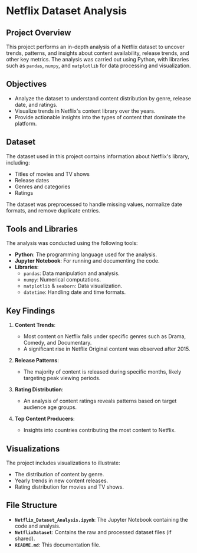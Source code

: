 # Netflix Dataset Analysis

## Project Overview

This project performs an in-depth analysis of a Netflix dataset to uncover trends, patterns, and insights about content availability, release trends, and other key metrics. The analysis was carried out using Python, with libraries such as `pandas`, `numpy`, and `matplotlib` for data processing and visualization.

## Objectives

- Analyze the dataset to understand content distribution by genre, release date, and ratings.
- Visualize trends in Netflix's content library over the years.
- Provide actionable insights into the types of content that dominate the platform.

## Dataset

The dataset used in this project contains information about Netflix's library, including:
- Titles of movies and TV shows
- Release dates
- Genres and categories
- Ratings

The dataset was preprocessed to handle missing values, normalize date formats, and remove duplicate entries.

## Tools and Libraries

The analysis was conducted using the following tools:
- **Python**: The programming language used for the analysis.
- **Jupyter Notebook**: For running and documenting the code.
- **Libraries**:
  - `pandas`: Data manipulation and analysis.
  - `numpy`: Numerical computations.
  - `matplotlib` & `seaborn`: Data visualization.
  - `datetime`: Handling date and time formats.

## Key Findings

1. **Content Trends**:
   - Most content on Netflix falls under specific genres such as Drama, Comedy, and Documentary.
   - A significant rise in Netflix Original content was observed after 2015.

2. **Release Patterns**:
   - The majority of content is released during specific months, likely targeting peak viewing periods.

3. **Rating Distribution**:
   - An analysis of content ratings reveals patterns based on target audience age groups.

4. **Top Content Producers**:
   - Insights into countries contributing the most content to Netflix.

## Visualizations

The project includes visualizations to illustrate:
- The distribution of content by genre.
- Yearly trends in new content releases.
- Rating distribution for movies and TV shows.

## File Structure

- **`Netflix_Dataset_Analysis.ipynb`**: The Jupyter Notebook containing the code and analysis.
- **`NetflixDataset`**: Contains the raw and processed dataset files (if shared).
- **`README.md`**: This documentation file.
